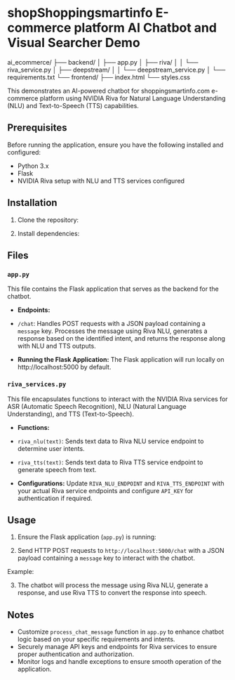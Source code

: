 shopShoppingsmartinfo E-commerce platform AI Chatbot and Visual Searcher Demo
==============================================================================

ai_ecommerce/
├── backend/
│   ├── app.py
│   ├── riva/
│   │   └── riva_service.py
│   ├── deepstream/
│   │   └── deepstream_service.py
│   └── requirements.txt
└── frontend/
    ├── index.html
    └── styles.css



This demonstrates an AI-powered chatbot for shoppingsmartinfo.com
e-commerce platform using NVIDIA Riva for Natural Language Understanding (NLU) and Text-to-Speech (TTS) capabilities.

Prerequisites
-------------

Before running the application, ensure you have the following installed and configured:

- Python 3.x
- Flask
- NVIDIA Riva setup with NLU and TTS services configured

Installation
------------

1. Clone the repository:

2. Install dependencies:

Files
-----

### `app.py`

This file contains the Flask application that serves as the backend for the chatbot.

- **Endpoints:**
- `/chat`: Handles POST requests with a JSON payload containing a `message` key. Processes the message using Riva NLU, generates a response based on the identified intent, and returns the response along with NLU and TTS outputs.

- **Running the Flask Application:**
The Flask application will run locally on http://localhost:5000 by default.

### `riva_services.py`

This file encapsulates functions to interact with the NVIDIA Riva services for ASR (Automatic Speech Recognition), NLU (Natural Language Understanding), and TTS (Text-to-Speech).

- **Functions:**
- `riva_nlu(text)`: Sends text data to Riva NLU service endpoint to determine user intents.
- `riva_tts(text)`: Sends text data to Riva TTS service endpoint to generate speech from text.

- **Configurations:**
Update `RIVA_NLU_ENDPOINT` and `RIVA_TTS_ENDPOINT` with your actual Riva service endpoints and configure `API_KEY` for authentication if required.

Usage
-----

1. Ensure the Flask application (`app.py`) is running:

2. Send HTTP POST requests to `http://localhost:5000/chat` with a JSON payload containing a `message` key to interact with the chatbot.

Example:

3. The chatbot will process the message using Riva NLU, generate a response, and use Riva TTS to convert the response into speech.

Notes
-----

- Customize `process_chat_message` function in `app.py` to enhance chatbot logic based on your specific requirements and intents.
- Securely manage API keys and endpoints for Riva services to ensure proper authentication and authorization.
- Monitor logs and handle exceptions to ensure smooth operation of the application.
